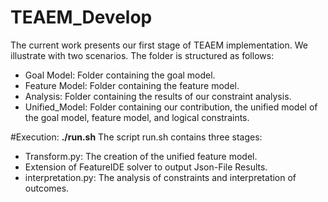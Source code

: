# TEAEM_Develop
The current work presents our first stage of TEAEM implementation. 
We illustrate with two scenarios. 
The folder is structured as follows:

- Goal Model: Folder containing the goal model.
- Feature Model: Folder containing the feature model.
- Analysis: Folder containing the results of our constraint analysis.
- Unified_Model: Folder containing our contribution, the unified model of the goal model, feature model, and logical constraints.

#Execution:
**./run.sh**
The script run.sh contains three stages:

- Transform.py: The creation of the unified feature model.
- Extension of FeatureIDE solver to output Json-File Results.
- interpretation.py: The analysis of constraints and interpretation of outcomes.
